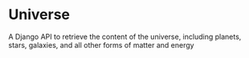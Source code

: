 # Universe

A Django API to retrieve the content of the universe, including planets, stars, galaxies, and all other forms of matter and energy

